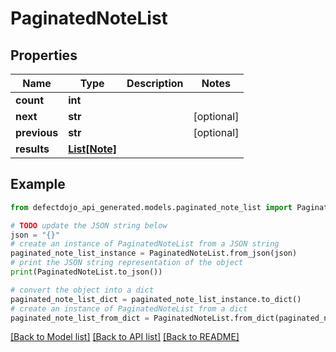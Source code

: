 # PaginatedNoteList


## Properties

Name | Type | Description | Notes
------------ | ------------- | ------------- | -------------
**count** | **int** |  | 
**next** | **str** |  | [optional] 
**previous** | **str** |  | [optional] 
**results** | [**List[Note]**](Note.md) |  | 

## Example

```python
from defectdojo_api_generated.models.paginated_note_list import PaginatedNoteList

# TODO update the JSON string below
json = "{}"
# create an instance of PaginatedNoteList from a JSON string
paginated_note_list_instance = PaginatedNoteList.from_json(json)
# print the JSON string representation of the object
print(PaginatedNoteList.to_json())

# convert the object into a dict
paginated_note_list_dict = paginated_note_list_instance.to_dict()
# create an instance of PaginatedNoteList from a dict
paginated_note_list_from_dict = PaginatedNoteList.from_dict(paginated_note_list_dict)
```
[[Back to Model list]](../README.md#documentation-for-models) [[Back to API list]](../README.md#documentation-for-api-endpoints) [[Back to README]](../README.md)


